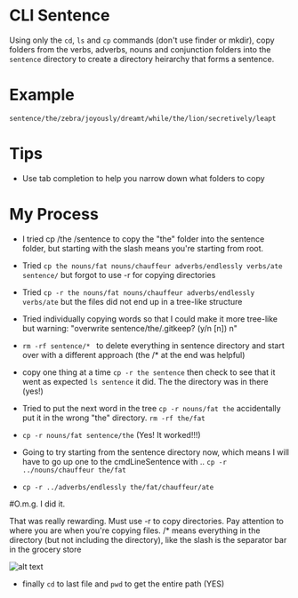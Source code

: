 # CLI Sentence
Using only the `cd`, `ls` and `cp` commands (don't use finder or mkdir), copy folders from the verbs, adverbs, nouns and conjunction folders into the `sentence` directory to create a directory heirarchy that forms a sentence.

# Example
`sentence/the/zebra/joyously/dreamt/while/the/lion/secretively/leapt`

# Tips
* Use tab completion to help you narrow down what folders to copy

# My Process

* I tried cp /the /sentence to copy the "the" folder into the sentence folder, but starting with the slash means you're starting from root. 

* Tried `cp the nouns/fat nouns/chauffeur adverbs/endlessly verbs/ate sentence/` but forgot to use -r for copying directories

* Tried `cp -r the nouns/fat nouns/chauffeur adverbs/endlessly verbs/ate` but the files did not end up in a tree-like structure

* Tried individually copying words so that I could make it more tree-like but warning: "overwrite sentence/the/.gitkeep? (y/n [n]) n"

* `rm -rf sentence/* ` to delete everything in sentence directory and start over with a different approach (the /* at the end was helpful)

* copy one thing at a time `cp -r the sentence` then check to see that it went as expected `ls sentence` it did. The the directory was in there (yes!)

*  Tried to put the next word in the tree `cp -r nouns/fat the` accidentally put it in the wrong "the" directory. `rm -rf the/fat`

* `cp -r nouns/fat sentence/the` (Yes! It worked!!!)

* Going to try starting from the sentence directory now, which means I will have to go up one to the cmdLineSentence with .. `cp -r ../nouns/chauffeur the/fat`

* `cp -r ../adverbs/endlessly the/fat/chauffeur/ate`

#O.m.g. I did it.

That was really rewarding.
Must use -r to copy directories.
Pay attention to where you are when you're copying files.
/* means everything in the directory (but not including the directory), like the slash is the separator bar in the grocery store

![alt text](http://i.stack.imgur.com/igL8p.jpg "Grocery separator")

* finally `cd` to last file and `pwd` to get the entire path (YES)

